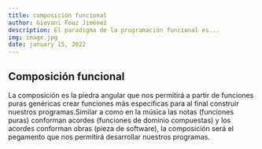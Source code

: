 ```yaml
---
title: composición funcional
author: Giovani Fouz Jiménez
description: El paradigma de la programación funcional es...
img: image.jpg
date: january 15, 2022
---
```


  ## Composición funcional
  La composición es la piedra angular que nos permitirá a partir de 
  funciones puras genéricas crear funciones más específicas para al 
  final construir nuestros programas.Similar a como en la música las notas 
  (funciones puras) conforman acordes (funciones de dominio compuestas)
  y los acordes conforman obras (pieza de software), la composición será 
  el pegamento que nos permitirá desarrollar nuestros programas.
